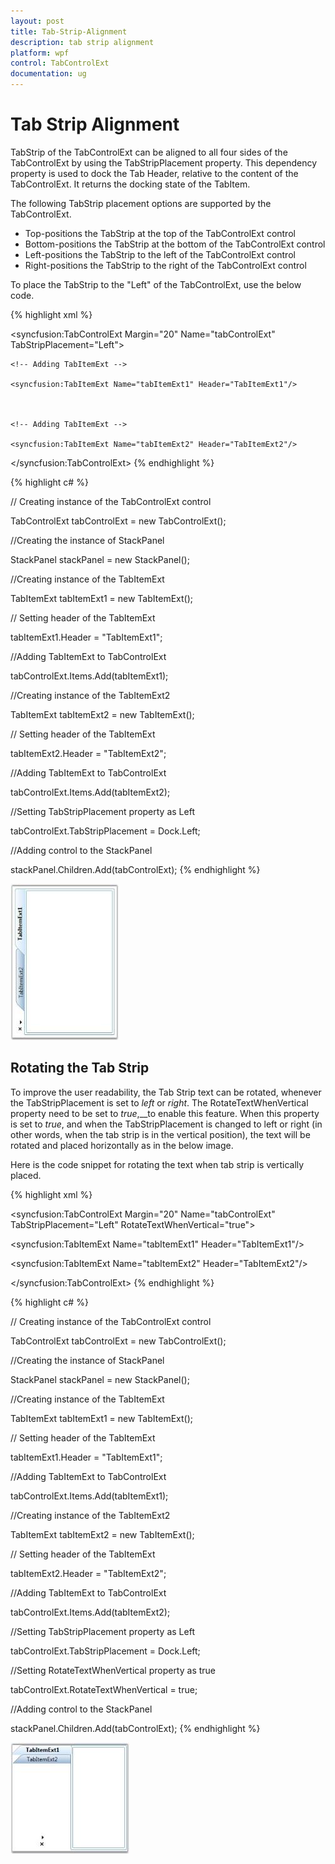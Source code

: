 ```yaml
---
layout: post
title: Tab-Strip-Alignment
description: tab strip alignment
platform: wpf
control: TabControlExt
documentation: ug
---
```


# Tab Strip Alignment

TabStrip of the TabControlExt can be aligned to all four sides of the TabControlExt by using the TabStripPlacement property. This dependency property is used to dock the Tab Header, relative to the content of the TabControlExt. It returns the docking state of the TabItem.

The following TabStrip placement options are supported by the TabControlExt.

* Top-positions the TabStrip at the top of the TabControlExt control
* Bottom-positions the TabStrip at the bottom of the TabControlExt control
* Left-positions the TabStrip to the left of the TabControlExt control
* Right-positions the TabStrip to the right of the TabControlExt control



To place the TabStrip to the "Left" of the TabControlExt, use the below code.


{% highlight xml %}



<!-- Adding TabControlExt with TabStripPlacement is left -->

<syncfusion:TabControlExt Margin="20" Name="tabControlExt" TabStripPlacement="Left">



    <!-- Adding TabItemExt -->

    <syncfusion:TabItemExt Name="tabItemExt1" Header="TabItemExt1"/>



    <!-- Adding TabItemExt -->

    <syncfusion:TabItemExt Name="tabItemExt2" Header="TabItemExt2"/>

</syncfusion:TabControlExt>
{% endhighlight %}

{% highlight c# %}



// Creating instance of the TabControlExt control

TabControlExt tabControlExt = new TabControlExt();



//Creating the instance of StackPanel

StackPanel stackPanel = new StackPanel();



//Creating instance of the TabItemExt 

TabItemExt tabItemExt1 = new TabItemExt();



// Setting header of the TabItemExt

tabItemExt1.Header = "TabItemExt1";



//Adding TabItemExt to TabControlExt

tabControlExt.Items.Add(tabItemExt1);



//Creating instance of the TabItemExt2 

TabItemExt tabItemExt2 = new TabItemExt();



// Setting header of the TabItemExt

tabItemExt2.Header = "TabItemExt2";



//Adding TabItemExt to TabControlExt

tabControlExt.Items.Add(tabItemExt2);



//Setting TabStripPlacement property as Left

tabControlExt.TabStripPlacement = Dock.Left;



//Adding control to the StackPanel

stackPanel.Children.Add(tabControlExt); 
{% endhighlight %}


![](Tab-Strip-Alignment_images/Tab-Strip-Alignment_img1.jpeg)





## Rotating the Tab Strip

To improve the user readability, the Tab Strip text can be rotated, whenever the TabStripPlacement is set to _left_ or _right_. The RotateTextWhenVertical property need to be set to _true_,__to enable this feature. When this property is set to _true_, and when the TabStripPlacement is changed to left or right (in other words, when the tab strip is in the vertical position), the text will be rotated and placed horizontally as in the below image.

Here is the code snippet for rotating the text when tab strip is vertically placed.


{% highlight xml %}



<!-- Adding TabControlExt with TabStripPlacement is left and RotateTextWhenVertical is true  -->

<syncfusion:TabControlExt Margin="20" Name="tabControlExt" TabStripPlacement="Left" RotateTextWhenVertical="true">



  <!-- Adding TabItemExt -->

  <syncfusion:TabItemExt Name="tabItemExt1" Header="TabItemExt1"/>



  <!-- Adding TabItemExt -->

  <syncfusion:TabItemExt Name="tabItemExt2" Header="TabItemExt2"/>

</syncfusion:TabControlExt>
{% endhighlight %}

{% highlight c# %}



// Creating instance of the TabControlExt control

TabControlExt tabControlExt = new TabControlExt();



//Creating the instance of StackPanel

StackPanel stackPanel = new StackPanel();



//Creating instance of the TabItemExt

TabItemExt tabItemExt1 = new TabItemExt();



// Setting header of the TabItemExt

tabItemExt1.Header = "TabItemExt1";



//Adding TabItemExt to TabControlExt

tabControlExt.Items.Add(tabItemExt1);



//Creating instance of the TabItemExt2

TabItemExt tabItemExt2 = new TabItemExt();



// Setting header of the TabItemExt

tabItemExt2.Header = "TabItemExt2";



//Adding TabItemExt to TabControlExt

tabControlExt.Items.Add(tabItemExt2);



//Setting TabStripPlacement property as Left

tabControlExt.TabStripPlacement = Dock.Left;



//Setting RotateTextWhenVertical property as true

tabControlExt.RotateTextWhenVertical = true;



//Adding control to the StackPanel

stackPanel.Children.Add(tabControlExt); 
{% endhighlight %}


![](Tab-Strip-Alignment_images/Tab-Strip-Alignment_img2.jpeg)





